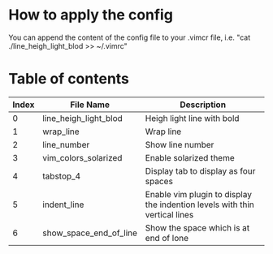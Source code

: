 # How to apply the config
You can append the content of the config file to your .vimcr file, i.e. "cat ./line_heigh_light_blod >> ~/.vimrc"

# Table of contents
Index|File Name|Description
-----|---------|------------
0|line_heigh_light_blod|Heigh light line with bold
1|wrap_line|Wrap line
2|line_number|Show line number
3|vim_colors_solarized|Enable solarized theme
4|tabstop_4|Display tab to display as four spaces
5|indent_line|Enable vim plugin to display the indention levels with thin vertical lines
6|show_space_end_of_line|Show the space which is at end of lone
